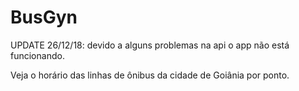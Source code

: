 # BusGyn

UPDATE 26/12/18: devido a alguns problemas na api o app não está funcionando.

Veja o horário das linhas de ônibus da cidade de Goiânia por ponto.

